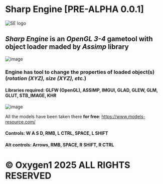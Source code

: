 # Sharp Engine [PRE-ALPHA 0.0.1]

![SE logo](https://github.com/user-attachments/assets/af8632f7-37c6-4222-893e-dbc644a85c29)


## ***Sharp Engine*** is an *OpenGL 3-4* gametool with object loader maded by *Assimp* library 

![image](https://github.com/user-attachments/assets/e9a7f600-a4a6-492e-8caf-46b68649d966)

### Engine has tool to change the properties of loaded object(s) (*rotation (XYZ), size (XYZ), etc.*)
#### Libraries required: GLFW (OpenGL), ASSIMP, IMGUI, GLAD, GLEW, GLM, GLUT, STB_IMAGE, KHR

![image](https://github.com/user-attachments/assets/ed104acf-eca1-4a64-b5c6-77ccad72a207)

All the models have been taken there **for free**: https://www.models-resource.com/

#### Controls: W A S D, RMB, L CTRL, SPACE, L SHIFT
#### Alt controls: Arrows, RMB, SPACE, R SHIFT, R CTRL

# © Oxygen1 2025 ALL RIGHTS RESERVED
